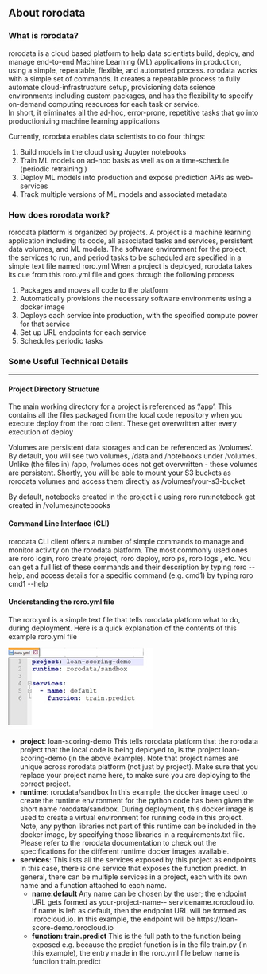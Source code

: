 ## About rorodata
### What is rorodata?
rorodata is a cloud based platform to help data scientists build, deploy, and manage end-to-end Machine Learning (ML) applications in production, using a simple, repeatable, flexible, and automated process. 
rorodata works with a simple set of commands. It creates a repeatable process to fully automate cloud-infrastructure setup, provisioning data science environments including custom packages, and has the flexibility to specify on-demand computing resources for each task or service.  
In short, it eliminates all the ad-hoc, error-prone, repetitive tasks that go into productionizing machine learning applications

Currently, rorodata enables data scientists to do four things:
1.	Build models in the cloud using Jupyter notebooks
2.	Train ML models on ad-hoc basis as well as on a time-schedule (periodic retraining )
3.	Deploy ML models into production and expose prediction APIs as web-services
4.	Track multiple versions of ML models and associated metadata

### How does rorodata work?
rorodata platform is organized by projects. A project is a machine learning application including its code, all associated tasks and services, persistent data volumes, and ML models. 
The software environment for the project, the services to run, and period tasks to be scheduled are specified in a simple text file named roro.yml 
When a project is deployed, rorodata takes its cue from this roro.yml file and goes through the following process
1.	 Packages and moves all code to the platform
2.	Automatically provisions the necessary software environments using a docker image
3.	Deploys each service into production, with the specified compute power for that service
4.	Set up URL endpoints for each service 
5.	Schedules periodic tasks
 


### Some Useful Technical Details
---

#### Project Directory Structure
The main working directory for a project is referenced as ‘/app’. This contains all the files packaged from the local code repository when you execute deploy from the roro client. These get overwritten after every execution of deploy

Volumes are persistent data storages and can be referenced as ‘/volumes’. By default, you will see two volumes, /data and /notebooks under /volumes. Unlike (the files in) /app, /volumes does not get overwritten - these volumes are persistent. Shortly, you will be able to mount your S3 buckets as rorodata volumes and access them directly as /volumes/your-s3-bucket 

By default, notebooks created in the project i.e using roro run:notebook get created in /volumes/notebooks

#### Command Line Interface (CLI)
rorodata CLI client offers a number of simple commands to manage and monitor activity on the rorodata platform. The most commonly used ones are roro login, roro create project, roro deploy, roro ps, roro logs <jobid>, etc. You can get a full list of these commands and their description by typing roro --help, and access details for a specific command (e.g. cmd1) by typing roro cmd1 --help

#### Understanding the roro.yml file
The roro.yml is a simple text file that tells rorodata platform what to do, during deployment. Here is a quick explanation of the contents of this example roro.yml file

![insert roro.yml image here ](roroyml_example.jpg)
 

* <b>project</b>: loan-scoring-demo  This tells rorodata platform that the rorodata project that the local code is being deployed to, is the project loan-scoring-demo (in the above example). Note that project names are unique across rorodata platform (not just by project). Make sure that you replace your project name here, to make sure you are deploying to the correct project.
* <b>runtime</b>: rorodata/sandbox  In this example, the docker image used to create the runtime environment for the python code has been given the short name rorodata/sandbox.  During deployment, this docker image is used to create a virtual environment for running code in this project. Note, any python libraries not part of this runtime can be included in the docker image, by specifying those libraries in a requirements.txt file.  Please refer to the rorodata documentation to check out the specifications for the different runtime docker images available.
* <b>services</b>: This lists all the services exposed by this project as endpoints.  In this case, there is one service that exposes the function predict.  In general, there can be multiple services in a project, each with its own name and a function attached to each name. 
	* <b>name:default </b> Any name can be chosen by the user; the endpoint URL gets formed as your-project-name-- servicename.rorocloud.io.  If name is left as default, then the endpoint URL will be formed as <projectname>.rorocloud.io. In this example, the endpoint will be https://<i></i>loan-score-demo.rorocloud.io    
	* <b>function: train.predict</b> This is the full path to the function being exposed e.g. because the predict function is in the file train.py (in this example), the entry made in the roro.yml file below name is function:train.predict
